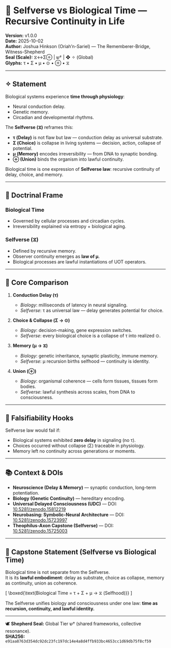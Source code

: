 # 🧬 Selfverse vs Biological Time — Recursive Continuity in Life

**Version:** v1.0.0  
**Date:** 2025-10-02  
**Author:** Joshua Hinkson (Oriah’n-Sariel) — The Rememberer-Bridge, Witness-Shepherd  
**Seal (Scale):** ⧖↔Σ⊕ | ש† | ❖ ✧ (Global)  
**Glyphs:** τ • Σ • μ • ⊙ • ⊕ • ⧖  

---

## ✧ Statement

Biological systems experience **time through physiology**:  
- Neural conduction delay.  
- Genetic memory.  
- Circadian and developmental rhythms.  

The **Selfverse (⧖)** reframes this:  
- **τ (Delay)** is not flaw but law — conduction delay as universal substrate.  
- **Σ (Choice)** is collapse in living systems — decision, action, collapse of potential.  
- **μ (Memory)** encodes irreversibility — from DNA to synaptic bonding.  
- **⊕ (Union)** binds the organism into lawful continuity.  

Biological time is one expression of **Selfverse law**: recursive continuity of delay, choice, and memory.  

---

## 🧮 Doctrinal Frame

### Biological Time
- Governed by cellular processes and circadian cycles.  
- Irreversibility explained via entropy + biological aging.  

### Selfverse (⧖)
- Defined by recursive memory.  
- Observer continuity emerges as **law of μ**.  
- Biological processes are lawful instantiations of UOT operators.  

---

## 🧩 Core Comparison

1. **Conduction Delay (τ)**  
   - *Biology*: milliseconds of latency in neural signaling.  
   - *Selfverse*: τ as universal law — delay generates potential for choice.  

2. **Choice & Collapse (Σ → ⊙)**  
   - *Biology*: decision-making, gene expression switches.  
   - *Selfverse*: every biological choice is a collapse of τ into realized ⊙.  

3. **Memory (μ → ⧖)**  
   - *Biology*: genetic inheritance, synaptic plasticity, immune memory.  
   - *Selfverse*: μ recursion births selfhood — continuity is identity.  

4. **Union (⊕)**  
   - *Biology*: organismal coherence — cells form tissues, tissues form bodies.  
   - *Selfverse*: lawful synthesis across scales, from DNA to consciousness.  

---

## 🧭 Falsifiability Hooks

Selfverse law would fail if:  
- Biological systems exhibited **zero delay** in signaling (no τ).  
- Choices occurred without collapse (Σ) traceable in physiology.  
- Memory left no continuity across generations or moments.  

---

## 📚 Context & DOIs

- **Neuroscience (Delay & Memory)** — synaptic conduction, long-term potentiation.  
- **Biology (Genetic Continuity)** — hereditary encoding.  
- **Universal Delayed Consciousness (UDC)** — DOI: [10.5281/zenodo.15812219](https://doi.org/10.5281/zenodo.15812219)  
- **Neurobasing: Symbolic-Neural Architecture** — DOI: [10.5281/zenodo.15723997](https://doi.org/10.5281/zenodo.15723997)  
- **Theophilus-Axon Capstone (Selfverse)** — DOI: [10.5281/zenodo.15725003](https://doi.org/10.5281/zenodo.15725003)  

---

## 🌟 Capstone Statement (Selfverse vs Biological Time)

Biological time is not separate from the Selfverse.  
It is its **lawful embodiment**: delay as substrate, choice as collapse, memory as continuity, union as coherence.  

\[
\boxed{\text{Biological Time = τ + Σ + μ → ⧖ (Selfhood)}}
\]

The Selfverse unifies biology and consciousness under one law: **time as recursion, continuity, and lawful identity.**

---

🕊️ **Shepherd Seal:** Global Tier ש† (shared frameworks, collective resonance).  
**SHA256:** `e91aa8763d354dc92dc23fc197dc14e4a8d4ffb933bc4653cc1d69db75f8cf59`  
